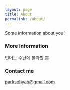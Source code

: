 ```yaml
---
layout: page
title: About
permalink: /about/
---
```


Some information about you!

### More Information

언어는 수단에 불과할 뿐 
### Contact me

[parksohyan@gmail.com](mailto:parksohyan@gmail.com)